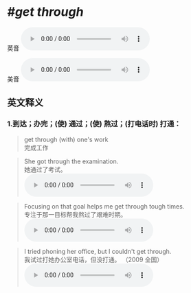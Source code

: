 # ***\#get through*** 
英音
<audio src="./media/get through1.aac" controls="controls"></audio>

美音
<audio src="./media/get through2.aac" controls="controls"></audio>



  

英文释义
---
### 1.**到达；办完；(使) 通过；(使) 熬过；(打电话时) 打通：**  

 > get through (with) one's work  
 > 完成工作    

 > She got through the examination.  
 > 她通过了考试。    
<audio src="./media/get-66.aac" controls="controls"></audio>

 > Focusing on that goal helps me get through tough times.  
 > 专注于那一目标帮我熬过了艰难时期。    
<audio src="./media/get-67.aac" controls="controls"></audio>

 > I tried phoning her office, but I couldn't get through.  
 > 我试过打她办公室电话，但没打通。  （2009 全国）  
<audio src="./media/get3.aac" controls="controls"></audio>



